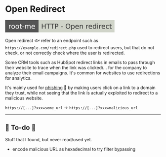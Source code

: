 # Open Redirect

[![http_open_redirect](../../../../_badges/rootme/web_server/http_open_redirect.svg)](https://www.root-me.org/en/Challenges/Web-Server/HTTP-Open-redirect)

<div class="row row-cols-lg-2"><div>

Open redirect 🐟 refer to an endpoint such as `https://example.com/redirect.php` used to redirect users, but that do not check, or not correctly check where the user is redirected.

Some CRM tools such as HubSpot redirect links in emails to pass through their website to trace when the link was clicked/... for the company to analyze their email campaigns. It's common for websites to use redirections for analytics.
</div><div>

It's mainly used for [phishing](/cybersecurity/others/social/index.md) 🎣 by making users click on a link to a domain they trust, while not seeing that the link is actually exploited to redirect to a malicious website.

`https://[...]?xxx=some_url` $\to$ `https://[...]?xxx=malicious_url`
</div></div>

<hr class="sep-both">

## 👻 To-do 👻

Stuff that I found, but never read/used yet.

<div class="row row-cols-lg-2"><div>

* encode malicious URL as hexadecimal to try filter bypassing
</div><div>
</div></div>